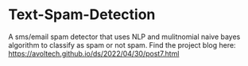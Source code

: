# Text-Spam-Detection

A sms/email spam detector that uses NLP and mulitnomial naive bayes algorithm to classify as spam or not spam.
Find the project blog here: https://avoltech.github.io/ds/2022/04/30/post7.html
